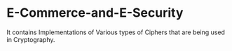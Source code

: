 # E-Commerce-and-E-Security
It contains Implementations of Various types of Ciphers that are being used in Cryptography.
